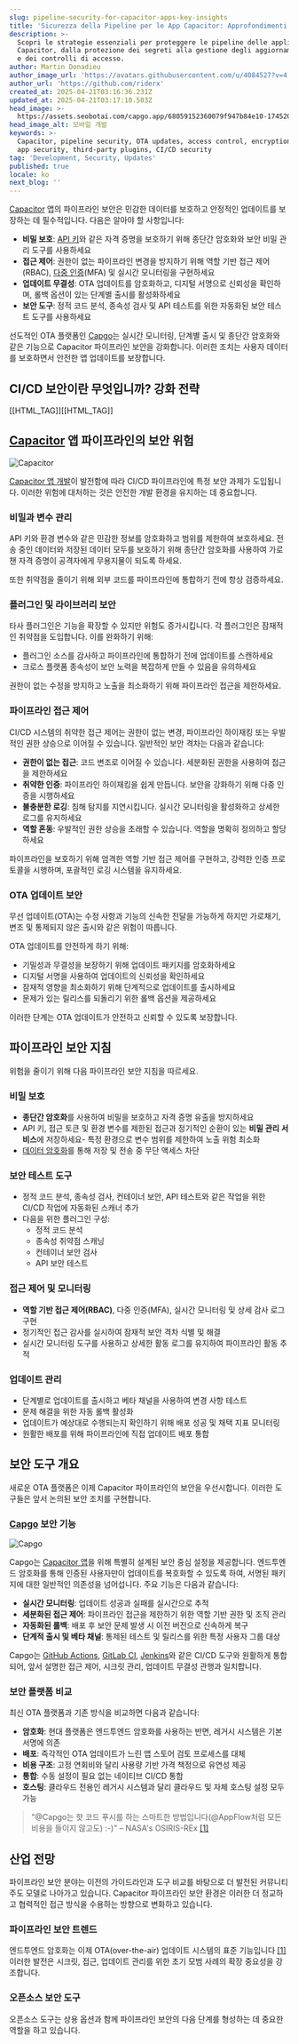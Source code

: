 ```yaml
---
slug: pipeline-security-for-capacitor-apps-key-insights
title: 'Sicurezza della Pipeline per le App Capacitor: Approfondimenti Chiave'
description: >-
  Scopri le strategie essenziali per proteggere le pipeline delle applicazioni
  Capacitor, dalla protezione dei segreti alla gestione degli aggiornamenti OTA
  e dei controlli di accesso.
author: Martin Donadieu
author_image_url: 'https://avatars.githubusercontent.com/u/4084527?v=4'
author_url: 'https://github.com/riderx'
created_at: 2025-04-21T03:16:36.231Z
updated_at: 2025-04-21T03:17:10.503Z
head_image: >-
  https://assets.seobotai.com/capgo.app/68059152360079f947b84e10-1745205430503.jpg
head_image_alt: 모바일 개발
keywords: >-
  Capacitor, pipeline security, OTA updates, access control, encryption, mobile
  app security, third-party plugins, CI/CD security
tag: 'Development, Security, Updates'
published: true
locale: ko
next_blog: ''
---
```


[Capacitor](https://capacitorjscom/) 앱의 파이프라인 보안은 민감한 데이터를 보호하고 안정적인 업데이트를 보장하는 데 필수적입니다. 다음은 알아야 할 사항입니다:

-   **비밀 보호**: [API 키](https://capgoapp/docs/webapp/api-keys/)와 같은 자격 증명을 보호하기 위해 종단간 암호화와 보안 비밀 관리 도구를 사용하세요
-   **접근 제어**: 권한이 없는 파이프라인 변경을 방지하기 위해 역할 기반 접근 제어(RBAC), [다중 인증](https://capgoapp/docs/webapp/mfa/)(MFA) 및 실시간 모니터링을 구현하세요
-   **업데이트 무결성**: OTA 업데이트를 암호화하고, 디지털 서명으로 신뢰성을 확인하며, 롤백 옵션이 있는 단계별 출시를 활성화하세요
-   **보안 도구**: 정적 코드 분석, 종속성 검사 및 API 테스트를 위한 자동화된 보안 테스트 도구를 사용하세요

선도적인 OTA 플랫폼인 [Capgo](https://capgoapp/)는 실시간 모니터링, 단계별 출시 및 종단간 암호화와 같은 기능으로 Capacitor 파이프라인 보안을 강화합니다. 이러한 조치는 사용자 데이터를 보호하면서 안전한 앱 업데이트를 보장합니다.

## CI/CD 보안이란 무엇입니까? 강화 전략

[[HTML_TAG]][[HTML_TAG]]

## [Capacitor](https://capacitorjscom/) 앱 파이프라인의 보안 위험

![Capacitor](https://assetsseobotaicom/capgoapp/68059152360079f947b84e10/7e137b9b90adb3934b29b03381f213c1jpg)

[Capacitor 앱 개발](https://capgoapp/blog/capacitor-comprehensive-guide/)이 발전함에 따라 CI/CD 파이프라인에 특정 보안 과제가 도입됩니다. 이러한 위험에 대처하는 것은 안전한 개발 환경을 유지하는 데 중요합니다.

### 비밀과 변수 관리

API 키와 환경 변수와 같은 민감한 정보를 암호화하고 범위를 제한하여 보호하세요. 전송 중인 데이터와 저장된 데이터 모두를 보호하기 위해 종단간 암호화를 사용하여 가로챈 자격 증명이 공격자에게 무용지물이 되도록 하세요.

또한 취약점을 줄이기 위해 외부 코드를 파이프라인에 통합하기 전에 항상 검증하세요.

### 플러그인 및 라이브러리 보안

타사 플러그인은 기능을 확장할 수 있지만 위험도 증가시킵니다. 각 플러그인은 잠재적인 취약점을 도입합니다. 이를 완화하기 위해:

-   플러그인 소스를 감사하고 파이프라인에 통합하기 전에 업데이트를 스캔하세요
-   크로스 플랫폼 종속성이 보안 노력을 복잡하게 만들 수 있음을 유의하세요

권한이 없는 수정을 방지하고 노출을 최소화하기 위해 파이프라인 접근을 제한하세요.

### 파이프라인 접근 제어

CI/CD 시스템의 취약한 접근 제어는 권한이 없는 변경, 파이프라인 하이재킹 또는 우발적인 권한 상승으로 이어질 수 있습니다. 일반적인 보안 격차는 다음과 같습니다:

-   **권한이 없는 접근**: 코드 변조로 이어질 수 있습니다. 세분화된 권한을 사용하여 접근을 제한하세요
-   **취약한 인증**: 파이프라인 하이재킹을 쉽게 만듭니다. 보안을 강화하기 위해 다중 인증을 시행하세요
-   **불충분한 로깅**: 침해 탐지를 지연시킵니다. 실시간 모니터링을 활성화하고 상세한 로그를 유지하세요
-   **역할 혼동**: 우발적인 권한 상승을 초래할 수 있습니다. 역할을 명확히 정의하고 할당하세요

파이프라인을 보호하기 위해 엄격한 역할 기반 접근 제어를 구현하고, 강력한 인증 프로토콜을 시행하며, 포괄적인 로깅 시스템을 유지하세요.

### OTA 업데이트 보안

무선 업데이트(OTA)는 수정 사항과 기능의 신속한 전달을 가능하게 하지만 가로채기, 변조 및 통제되지 않은 출시와 같은 위험이 따릅니다.

OTA 업데이트를 안전하게 하기 위해:

-   기밀성과 무결성을 보장하기 위해 업데이트 패키지를 암호화하세요
-   디지털 서명을 사용하여 업데이트의 신뢰성을 확인하세요
-   잠재적 영향을 최소화하기 위해 단계적으로 업데이트를 출시하세요
-   문제가 있는 릴리스를 되돌리기 위한 롤백 옵션을 제공하세요

이러한 단계는 OTA 업데이트가 안전하고 신뢰할 수 있도록 보장합니다.

## 파이프라인 보안 지침

위험을 줄이기 위해 다음 파이프라인 보안 지침을 따르세요.

### 비밀 보호

-   **종단간 암호화**를 사용하여 비밀을 보호하고 자격 증명 유출을 방지하세요
-   API 키, 접근 토큰 및 환경 변수를 제한된 접근과 정기적인 순환이 있는 **비밀 관리 서비스**에 저장하세요-   특정 환경으로 변수 범위를 제한하여 노출 위험 최소화
-   [데이터 암호화](https://capgoapp/docs/cli/migrations/encryption/)를 통해 저장 및 전송 중 무단 액세스 차단

### 보안 테스트 도구

-   정적 코드 분석, 종속성 검사, 컨테이너 보안, API 테스트와 같은 작업을 위한 CI/CD 작업에 자동화된 스캐너 추가
-   다음을 위한 플러그인 구성:
    -   정적 코드 분석
    -   종속성 취약점 스캐닝
    -   컨테이너 보안 검사
    -   API 보안 테스트

### 접근 제어 및 모니터링

-   **역할 기반 접근 제어(RBAC)**, 다중 인증(MFA), 실시간 모니터링 및 상세 감사 로그 구현
-   정기적인 접근 감사를 실시하여 잠재적 보안 격차 식별 및 해결
-   실시간 모니터링 도구를 사용하고 상세한 활동 로그를 유지하여 파이프라인 활동 추적

### 업데이트 관리

-   단계별로 업데이트를 출시하고 베타 채널을 사용하여 변경 사항 테스트
-   문제 해결을 위한 자동 롤백 활성화
-   업데이트가 예상대로 수행되는지 확인하기 위해 배포 성공 및 채택 지표 모니터링
-   원활한 배포를 위해 파이프라인에 직접 업데이트 배포 통합

## 보안 도구 개요

새로운 OTA 플랫폼은 이제 Capacitor 파이프라인의 보안을 우선시합니다. 이러한 도구들은 앞서 논의된 보안 조치를 구현합니다.

### [Capgo](https://capgoapp/) 보안 기능

![Capgo](https://assetsseobotaicom/capgoapp/68059152360079f947b84e10/12eddca90b08193253253ea10516a6c4jpg)

Capgo는 [Capacitor 앱](https://capgoapp/blog/capacitor-comprehensive-guide/)을 위해 특별히 설계된 보안 중심 설정을 제공합니다. 엔드투엔드 암호화를 통해 인증된 사용자만이 업데이트를 복호화할 수 있도록 하여, 서명된 패키지에 대한 일반적인 의존성을 넘어섭니다. 주요 기능은 다음과 같습니다:

-   **실시간 모니터링**: 업데이트 성공과 실패를 실시간으로 추적
-   **세분화된 접근 제어**: 파이프라인 접근을 제한하기 위한 역할 기반 권한 및 조직 관리
-   **자동화된 롤백**: 배포 후 보안 문제 발생 시 이전 버전으로 신속하게 복구
-   **단계적 출시 및 베타 채널**: 통제된 테스트 및 릴리스를 위한 특정 사용자 그룹 대상

Capgo는 [GitHub Actions](https://docsgithubcom/actions), [GitLab CI](https://docsgitlabcom/ee/ci/), [Jenkins](https://wwwjenkinsio/)와 같은 CI/CD 도구와 원활하게 통합되어, 앞서 설명한 접근 제어, 시크릿 관리, 업데이트 무결성 관행과 일치합니다.

### 보안 플랫폼 비교

최신 OTA 플랫폼과 기존 방식을 비교하면 다음과 같습니다:

-   **암호화**: 현대 플랫폼은 엔드투엔드 암호화를 사용하는 반면, 레거시 시스템은 기본 서명에 의존
-   **배포**: 즉각적인 OTA 업데이트가 느린 앱 스토어 검토 프로세스를 대체
-   **비용 구조**: 고정 연회비와 달리 사용량 기반 가격 책정으로 유연성 제공
-   **통합**: 수동 설정이 필요 없는 네이티브 CI/CD 통합
-   **호스팅**: 클라우드 전용인 레거시 시스템과 달리 클라우드 및 자체 호스팅 설정 모두 가능

> "@Capgo는 핫 코드 푸시를 하는 스마트한 방법입니다(@AppFlow처럼 모든 비용을 들이지 않고도) :-)" – NASA's OSIRIS-REx [\[1\]](https://capgoapp/)

## 산업 전망

파이프라인 보안 분야는 이전의 가이드라인과 도구 비교를 바탕으로 더 발전된 커뮤니티 주도 모델로 나아가고 있습니다. Capacitor 파이프라인 보안 환경은 이러한 더 정교하고 협력적인 접근 방식을 수용하는 방향으로 변화하고 있습니다.

### 파이프라인 보안 트렌드

엔드투엔드 암호화는 이제 OTA(over-the-air) 업데이트 시스템의 표준 기능입니다 [\[1\]](https://capgoapp/) 이러한 발전은 시크릿, 접근, 업데이트 관리를 위한 초기 모범 사례의 확장 중요성을 강조합니다.

### 오픈소스 보안 도구

오픈소스 도구는 상용 옵션과 함께 파이프라인 보안의 다음 단계를 형성하는 데 중요한 역할을 하고 있습니다.